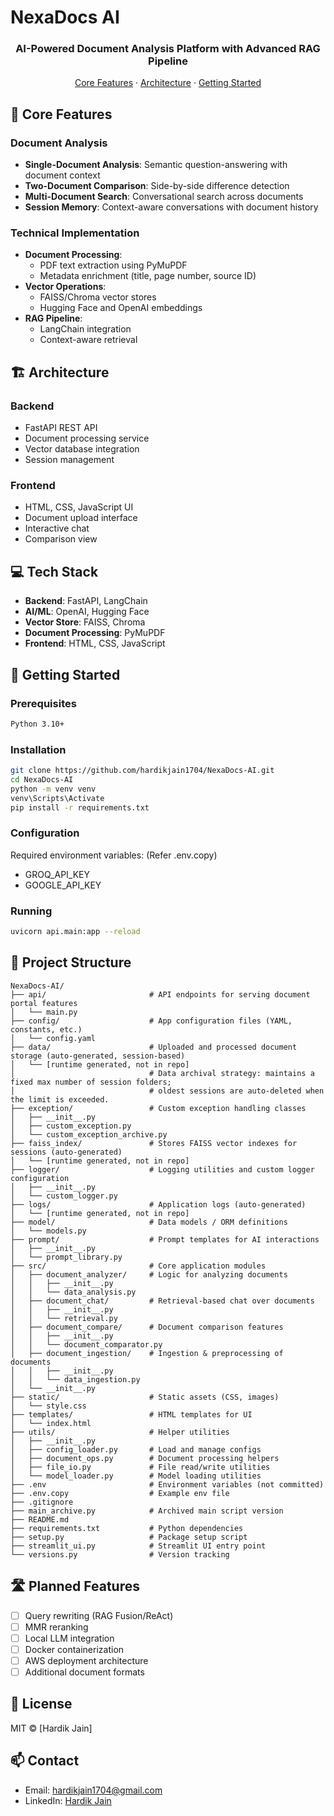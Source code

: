# NexaDocs AI

<div align="center">
  <h3>AI-Powered Document Analysis Platform with Advanced RAG Pipeline</h3>
  <p>
    <a href="https://github.com/hardikjain1704/NexaDocs-AI?tab=readme-ov-file#-core-features">Core Features</a> ·
    <a href="https://github.com/hardikjain1704/NexaDocs-AI?tab=readme-ov-file#%EF%B8%8F-architecture">Architecture</a> ·
    <a href="https://github.com/hardikjain1704/NexaDocs-AI?tab=readme-ov-file#-getting-started">Getting Started</a>
  </p>
</div>

## 🎯 Core Features

### Document Analysis
- **Single-Document Analysis**: Semantic question-answering with document context
- **Two-Document Comparison**: Side-by-side difference detection
- **Multi-Document Search**: Conversational search across documents
- **Session Memory**: Context-aware conversations with document history

### Technical Implementation
- **Document Processing**: 
  - PDF text extraction using PyMuPDF
  - Metadata enrichment (title, page number, source ID)
- **Vector Operations**:
  - FAISS/Chroma vector stores
  - Hugging Face and OpenAI embeddings
- **RAG Pipeline**:
  - LangChain integration
  - Context-aware retrieval

## 🏗️ Architecture

### Backend
- FastAPI REST API
- Document processing service
- Vector database integration
- Session management

### Frontend
- HTML, CSS, JavaScript UI
- Document upload interface
- Interactive chat
- Comparison view

## 💻 Tech Stack
- **Backend**: FastAPI, LangChain
- **AI/ML**: OpenAI, Hugging Face
- **Vector Store**: FAISS, Chroma
- **Document Processing**: PyMuPDF
- **Frontend**: HTML, CSS, JavaScript

## 🚀 Getting Started

### Prerequisites
```bash
Python 3.10+
```

### Installation
```bash
git clone https://github.com/hardikjain1704/NexaDocs-AI.git
cd NexaDocs-AI
python -m venv venv  
venv\Scripts\Activate
pip install -r requirements.txt
```

### Configuration
Required environment variables: (Refer .env.copy)
- GROQ_API_KEY
- GOOGLE_API_KEY

### Running
```bash
uvicorn api.main:app --reload
```

## 📁 Project Structure
```
NexaDocs-AI/
├── api/                       # API endpoints for serving document portal features
│   └── main.py
├── config/                    # App configuration files (YAML, constants, etc.)
│   └── config.yaml
├── data/                      # Uploaded and processed document storage (auto-generated, session-based)
│   └── [runtime generated, not in repo]
│                              # Data archival strategy: maintains a fixed max number of session folders;
│                              # oldest sessions are auto-deleted when the limit is exceeded.
├── exception/                 # Custom exception handling classes
│   ├── __init__.py
│   ├── custom_exception.py
│   └── custom_exception_archive.py
├── faiss_index/               # Stores FAISS vector indexes for sessions (auto-generated)
│   └── [runtime generated, not in repo]
├── logger/                    # Logging utilities and custom logger configuration
│   ├── __init__.py
│   └── custom_logger.py
├── logs/                      # Application logs (auto-generated)
│   └── [runtime generated, not in repo]
├── model/                     # Data models / ORM definitions
│   └── models.py
├── prompt/                    # Prompt templates for AI interactions
│   ├── __init__.py
│   └── prompt_library.py
├── src/                       # Core application modules
│   ├── document_analyzer/     # Logic for analyzing documents
│   │   ├── __init__.py
│   │   └── data_analysis.py
│   ├── document_chat/         # Retrieval-based chat over documents
│   │   ├── __init__.py
│   │   └── retrieval.py
│   ├── document_compare/      # Document comparison features
│   │   ├── __init__.py
│   │   └── document_comparator.py
│   ├── document_ingestion/    # Ingestion & preprocessing of documents
│   │   ├── __init__.py
│   │   └── data_ingestion.py
│   └── __init__.py
├── static/                    # Static assets (CSS, images)
│   └── style.css
├── templates/                 # HTML templates for UI
│   └── index.html
├── utils/                     # Helper utilities
│   ├── __init__.py
│   ├── config_loader.py       # Load and manage configs
│   ├── document_ops.py        # Document processing helpers
│   ├── file_io.py             # File read/write utilities
│   └── model_loader.py        # Model loading utilities
├── .env                       # Environment variables (not committed)
├── .env.copy                  # Example env file
├── .gitignore
├── main_archive.py            # Archived main script version
├── README.md
├── requirements.txt           # Python dependencies
├── setup.py                   # Package setup script
├── streamlit_ui.py            # Streamlit UI entry point
└── versions.py                # Version tracking
```

## 🛣️ Planned Features

- [ ] Query rewriting (RAG Fusion/ReAct)
- [ ] MMR reranking
- [ ] Local LLM integration
- [ ] Docker containerization
- [ ] AWS deployment architecture
- [ ] Additional document formats

## 📄 License
MIT © [Hardik Jain]

## 📫 Contact
- Email: hardikjain1704@gmail.com
- LinkedIn: [Hardik Jain](https://www.linkedin.com/in/hardik-jain-8878a4290)


